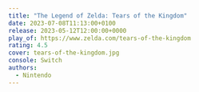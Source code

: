 ```yaml
---
title: "The Legend of Zelda: Tears of the Kingdom"
date: 2023-07-08T11:13:00+0100
release: 2023-05-12T12:00:00+0000
play_of: https://www.zelda.com/tears-of-the-kingdom
rating: 4.5
cover: tears-of-the-kingdom.jpg
console: Switch
authors:
  - Nintendo
---
```

